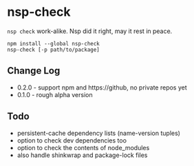 # nsp-check

`nsp check` work-alike.  Nsp did it right, may it rest in peace.

    npm install --global nsp-check
    nsp-check [-p path/to/package]

## Change Log

- 0.2.0 - support npm and https://github, no private repos yet
- 0.1.0 - rough alpha version

## Todo

- persistent-cache dependency lists (name-version tuples)
- option to check dev dependencies too
- option to check the contents of node_modules
- also handle shinkwrap and package-lock files
